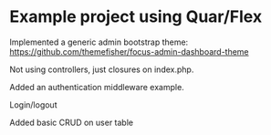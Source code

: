 # Example project using Quar/Flex

Implemented a generic admin bootstrap theme: https://github.com/themefisher/focus-admin-dashboard-theme

Not using controllers, just closures on index.php.

Added an authentication middleware example.

Login/logout

Added basic CRUD on user table


